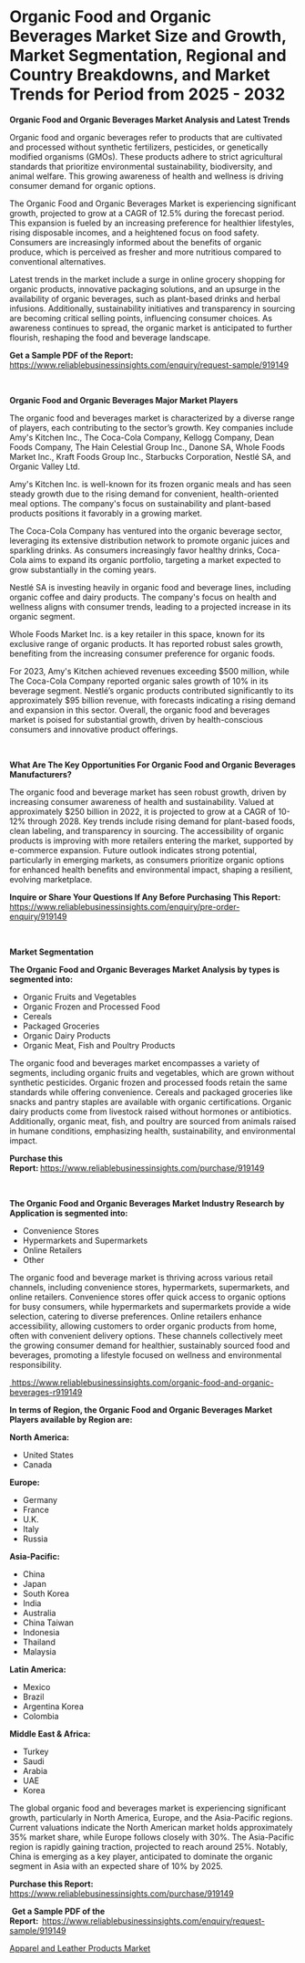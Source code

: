 <p><h1>Organic Food and Organic Beverages Market Size and Growth, Market Segmentation, Regional and Country Breakdowns, and Market Trends for Period from 2025 -  2032</h1></p><p><strong>Organic Food and Organic Beverages Market Analysis and Latest Trends</strong></p>
<p><p>Organic food and organic beverages refer to products that are cultivated and processed without synthetic fertilizers, pesticides, or genetically modified organisms (GMOs). These products adhere to strict agricultural standards that prioritize environmental sustainability, biodiversity, and animal welfare. This growing awareness of health and wellness is driving consumer demand for organic options.</p><p>The Organic Food and Organic Beverages Market is experiencing significant growth, projected to grow at a CAGR of 12.5% during the forecast period. This expansion is fueled by an increasing preference for healthier lifestyles, rising disposable incomes, and a heightened focus on food safety. Consumers are increasingly informed about the benefits of organic produce, which is perceived as fresher and more nutritious compared to conventional alternatives.</p><p>Latest trends in the market include a surge in online grocery shopping for organic products, innovative packaging solutions, and an upsurge in the availability of organic beverages, such as plant-based drinks and herbal infusions. Additionally, sustainability initiatives and transparency in sourcing are becoming critical selling points, influencing consumer choices. As awareness continues to spread, the organic market is anticipated to further flourish, reshaping the food and beverage landscape.</p></p>
<p><strong>Get a Sample PDF of the Report:&nbsp;</strong> <a href="https://www.reliablebusinessinsights.com/enquiry/request-sample/919149?utm_campaign=2127&utm_medium=2&utm_source=Github&utm_content=ia&utm_term=09022025&utm_id=organic-food-and-organic-beverages">https://www.reliablebusinessinsights.com/enquiry/request-sample/919149</a></p>
<p>&nbsp;</p>
<p><strong>Organic Food and Organic Beverages Major Market Players</strong></p>
<p><p>The organic food and beverages market is characterized by a diverse range of players, each contributing to the sector’s growth. Key companies include Amy's Kitchen Inc., The Coca-Cola Company, Kellogg Company, Dean Foods Company, The Hain Celestial Group Inc., Danone SA, Whole Foods Market Inc., Kraft Foods Group Inc., Starbucks Corporation, Nestlé SA, and Organic Valley Ltd.</p><p>Amy's Kitchen Inc. is well-known for its frozen organic meals and has seen steady growth due to the rising demand for convenient, health-oriented meal options. The company's focus on sustainability and plant-based products positions it favorably in a growing market.</p><p>The Coca-Cola Company has ventured into the organic beverage sector, leveraging its extensive distribution network to promote organic juices and sparkling drinks. As consumers increasingly favor healthy drinks, Coca-Cola aims to expand its organic portfolio, targeting a market expected to grow substantially in the coming years.</p><p>Nestlé SA is investing heavily in organic food and beverage lines, including organic coffee and dairy products. The company's focus on health and wellness aligns with consumer trends, leading to a projected increase in its organic segment.</p><p>Whole Foods Market Inc. is a key retailer in this space, known for its exclusive range of organic products. It has reported robust sales growth, benefiting from the increasing consumer preference for organic foods.</p><p>For 2023, Amy's Kitchen achieved revenues exceeding $500 million, while The Coca-Cola Company reported organic sales growth of 10% in its beverage segment. Nestlé’s organic products contributed significantly to its approximately $95 billion revenue, with forecasts indicating a rising demand and expansion in this sector. Overall, the organic food and beverages market is poised for substantial growth, driven by health-conscious consumers and innovative product offerings.</p></p>
<p>&nbsp;</p>
<p><strong>What Are The Key Opportunities For Organic Food and Organic Beverages Manufacturers?</strong></p>
<p><p>The organic food and beverage market has seen robust growth, driven by increasing consumer awareness of health and sustainability. Valued at approximately $250 billion in 2022, it is projected to grow at a CAGR of 10-12% through 2028. Key trends include rising demand for plant-based foods, clean labeling, and transparency in sourcing. The accessibility of organic products is improving with more retailers entering the market, supported by e-commerce expansion. Future outlook indicates strong potential, particularly in emerging markets, as consumers prioritize organic options for enhanced health benefits and environmental impact, shaping a resilient, evolving marketplace.</p></p>
<p><strong>Inquire or Share Your Questions If Any Before Purchasing This Report:</strong> <a href="https://www.reliablebusinessinsights.com/enquiry/pre-order-enquiry/919149?utm_campaign=2127&utm_medium=2&utm_source=Github&utm_content=ia&utm_term=09022025&utm_id=organic-food-and-organic-beverages">https://www.reliablebusinessinsights.com/enquiry/pre-order-enquiry/919149</a></p>
<p>&nbsp;</p>
<p><strong>Market Segmentation</strong></p>
<p><strong>The Organic Food and Organic Beverages Market Analysis by types is segmented into:</strong></p>
<p><ul><li>Organic Fruits and Vegetables</li><li>Organic Frozen and Processed Food</li><li>Cereals</li><li>Packaged Groceries</li><li>Organic Dairy Products</li><li>Organic Meat, Fish and Poultry Products</li></ul></p>
<p><p>The organic food and beverages market encompasses a variety of segments, including organic fruits and vegetables, which are grown without synthetic pesticides. Organic frozen and processed foods retain the same standards while offering convenience. Cereals and packaged groceries like snacks and pantry staples are available with organic certifications. Organic dairy products come from livestock raised without hormones or antibiotics. Additionally, organic meat, fish, and poultry are sourced from animals raised in humane conditions, emphasizing health, sustainability, and environmental impact.</p></p>
<p><strong>Purchase this Report:&nbsp;</strong><a href="https://www.reliablebusinessinsights.com/purchase/919149?utm_campaign=2127&utm_medium=2&utm_source=Github&utm_content=ia&utm_term=09022025&utm_id=organic-food-and-organic-beverages">https://www.reliablebusinessinsights.com/purchase/919149</a></p>
<p>&nbsp;</p>
<p><strong>The Organic Food and Organic Beverages Market Industry Research by Application is segmented into:</strong></p>
<p><ul><li>Convenience Stores</li><li>Hypermarkets and Supermarkets</li><li>Online Retailers</li><li>Other</li></ul></p>
<p><p>The organic food and beverage market is thriving across various retail channels, including convenience stores, hypermarkets, supermarkets, and online retailers. Convenience stores offer quick access to organic options for busy consumers, while hypermarkets and supermarkets provide a wide selection, catering to diverse preferences. Online retailers enhance accessibility, allowing customers to order organic products from home, often with convenient delivery options. These channels collectively meet the growing consumer demand for healthier, sustainably sourced food and beverages, promoting a lifestyle focused on wellness and environmental responsibility.</p></p>
<p><a href="https://www.reliablebusinessinsights.com/organic-food-and-organic-beverages-r919149?utm_campaign=2127&utm_medium=2&utm_source=Github&utm_content=ia&utm_term=09022025&utm_id=organic-food-and-organic-beverages">&nbsp;https://www.reliablebusinessinsights.com/organic-food-and-organic-beverages-r919149</a></p>
<p><strong>In terms of Region, the Organic Food and Organic Beverages Market Players available by Region are:</strong></p>
<p>
    <p> <strong> North America: </strong>
        <ul>
            <li>United States</li>
            <li>Canada</li>
        </ul>
        </p> 
    <p> <strong> Europe: </strong>
        <ul>
            <li>Germany</li>
            <li>France</li>
            <li>U.K.</li>
            <li>Italy</li>
            <li>Russia</li>
        </ul>
        </p> 
    <p> <strong> Asia-Pacific: </strong>
        <ul>
            <li>China</li>
            <li>Japan</li>
            <li>South Korea</li>
            <li>India</li>
            <li>Australia</li>
            <li>China Taiwan</li>
            <li>Indonesia</li>
            <li>Thailand</li>
            <li>Malaysia</li>
        </ul>
        </p> 
    <p> <strong> Latin America: </strong>
        <ul>
            <li>Mexico</li>
            <li>Brazil</li>
            <li>Argentina Korea</li>
            <li>Colombia</li>
        </ul>
        </p> 
    <p> <strong> Middle East & Africa: </strong>
        <ul>
            <li>Turkey</li>
            <li>Saudi</li>
            <li>Arabia</li>
            <li>UAE</li>
            <li>Korea</li>
        </ul>
    </p>
    </p>
<p><p>The global organic food and beverages market is experiencing significant growth, particularly in North America, Europe, and the Asia-Pacific regions. Current valuations indicate the North American market holds approximately 35% market share, while Europe follows closely with 30%. The Asia-Pacific region is rapidly gaining traction, projected to reach around 25%. Notably, China is emerging as a key player, anticipated to dominate the organic segment in Asia with an expected share of 10% by 2025.</p></p>
<p><strong>Purchase this Report: </strong><a href="https://www.reliablebusinessinsights.com/purchase/919149?utm_campaign=2127&utm_medium=2&utm_source=Github&utm_content=ia&utm_term=09022025&utm_id=organic-food-and-organic-beverages">https://www.reliablebusinessinsights.com/purchase/919149</a></p>
<p>&nbsp;<strong>Get a Sample PDF of the Report:&nbsp;&nbsp;</strong><a href="https://www.reliablebusinessinsights.com/enquiry/request-sample/919149?utm_campaign=2127&utm_medium=2&utm_source=Github&utm_content=ia&utm_term=09022025&utm_id=organic-food-and-organic-beverages">https://www.reliablebusinessinsights.com/enquiry/request-sample/919149</a></p>
<p><strong></strong></p>
<p><p><a href="https://github.com/seanmcma708/Market-Research-Report-List-1/blob/main/apparel-and-leather-products-market.md?utm_campaign=2127&utm_medium=2&utm_source=Github&utm_content=ia&utm_term=09022025&utm_id=organic-food-and-organic-beverages">Apparel and Leather Products Market</a></p></p>
